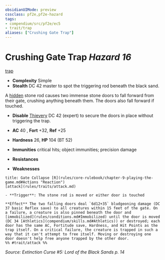 ```yaml
---
obsidianUIMode: preview
cssclass: pf2e,pf2e-hazard
tags:
- compendium/src/pf2e/ec5
- trait/trap
aliases: ["Crushing Gate Trap"]
---
```

# Crushing Gate Trap *Hazard 16*  
[trap](rules/traits/trap.md)  

- **Complexity** Simple
- **Stealth** DC 42 master to spot the triggering rod beneath the black sand.  

A [hidden](rules/conditions.md#Hidden) stone rod causes two immense stone doors to fall forward from their gate, crushing anything beneath them. The doors also fall forward if touched.

- **Disable** [Thievery](compendium/skills.md#Thievery) DC 42 (expert) to secure the doors in place without triggering the trap.  

- **AC** 40 , **Fort** +32, **Ref** +25
- **Hardness** 26, **HP** 104 (BT 52)
- **Immunities** critical hits; object immunities; precision damage
- **Resistances** 
- **Weaknesses** 
     
```ad-embed-ability
title: Gate Collapse [R](rules/core-rulebook/chapter-9-playing-the-game.md#Actions "Reaction")
[attack](rules/traits/attack.md)  

- **Trigger**: The stone rod is moved or either door is touched

**Effect** The two falling doors deal `6d12+35` bludgeoning damage (DC 37 basic Reflex save) to all creatures within 15 feet of the gate. On a failure, a creature is also pinned beneath the door and [immobilized](rules/conditions.md#Immobilized) until the door is moved (DC 34 [Athletics](compendium/skills.md#Athletics)) or destroyed; each door has the same AC, Fortitude save, Hardness, and Hit Points as the trap itself. On a critical failure, the creature is trapped in such a way that it can't attempt to free itself. Moving or destroying one door doesn't help free anyone trapped by the other door.  
%% #trait/attack %%
```

*Source: Extinction Curse #5: Lord of the Black Sands p. 14*